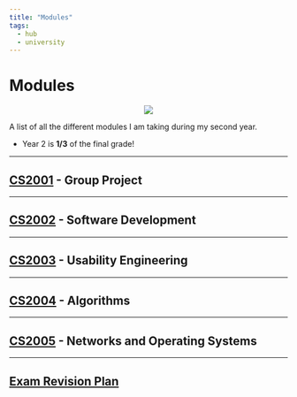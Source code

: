 ```yaml
---
title: "Modules"
tags:
  - hub
  - university
---
```

# Modules

<center><img src="https://c.tenor.com/nkYsPDoADwgAAAAC/computer-pixel-art.gif"></center>

A list of all the different modules I am taking during my second year.

* Year 2 is **1/3** of the final grade!

---
## [CS2001](notes/university/cs2001.md) - Group Project
---
## [CS2002](notes/university/cs2002.md) - Software Development
---
## [CS2003](notes/university/cs2003.md) - Usability Engineering
---
## [CS2004](notes/university/cs2004.md) - Algorithms
---
## [CS2005](notes/university/cs2005.md) - Networks and Operating Systems

---
## [Exam Revision Plan](notes/university/examplan.md)